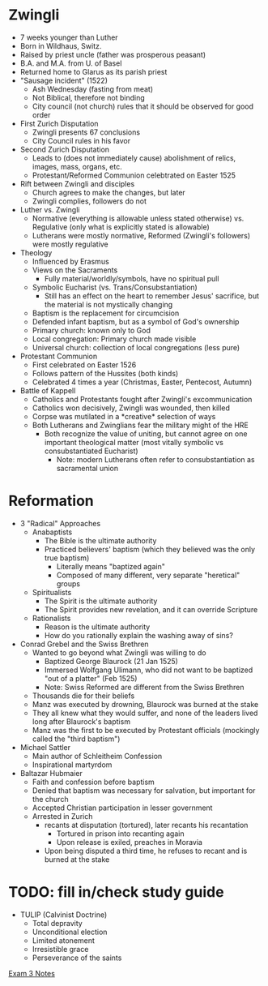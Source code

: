 # Zwingli

- 7 weeks younger than Luther
- Born in Wildhaus, Switz.
- Raised by priest uncle (father was prosperous peasant)
- B.A. and M.A. from U. of Basel
- Returned home to Glarus as its parish priest
- "Sausage incident" (1522)
	- Ash Wednesday (fasting from meat)
	- Not Biblical, therefore not binding
	- City council (not church) rules that it should be observed for good order
- First Zurich Disputation
	- Zwingli presents 67 conclusions
	- City Council rules in his favor
- Second Zurich Disputation
	- Leads to (does not immediately cause) abolishment of relics, images, mass, organs, etc.
	- Protestant/Reformed Communion celebtrated on Easter 1525
- Rift between Zwingli and disciples
	- Church agrees to make the changes, but later
	- Zwingli complies, followers do not
- Luther vs. Zwingli
	- Normative (everything is allowable unless stated otherwise) vs. Regulative (only what is explicitly stated is allowable)
	- Lutherans were mostly normative, Reformed (Zwingli's followers) were mostly regulative
- Theology
	- Influenced by Erasmus
	- Views on the Sacraments
		- Fully material/worldly/symbols, have no spiritual pull
	- Symbolic Eucharist (vs. Trans/Consubstantiation)
		- Still has an effect on the heart to remember Jesus' sacrifice, but the material is not mystically changing
	- Baptism is the replacement for circumcision
	- Defended infant baptism, but as a symbol of God's ownership
	- Primary church: known only to God
	- Local congregation: Primary church made visible
	- Universal church: collection of local congregations (less pure)
- Protestant Communion
	- First celebrated on Easter 1526
	- Follows pattern of the Hussites (both kinds)
	- Celebrated 4 times a year (Christmas, Easter, Pentecost, Autumn)
- Battle of Kappell
	- Catholics and Protestants fought after Zwingli's excommunication
	- Catholics won decisively, Zwingli was wounded, then killed
	- Corpse was mutilated in a \*creative\* selection of ways
	- Both Lutherans and Zwinglians fear the military might of the HRE
		- Both recognize the value of uniting, but cannot agree on one important theological matter (most vitally symbolic vs consubstantiated Eucharist)
			- Note: modern Lutherans often refer to consubstantiation as sacramental union

# Reformation

- 3 "Radical" Approaches
	- Anabaptists
		- The Bible is the ultimate authority
		- Practiced believers' baptism (which they believed was the only true baptism)
			- Literally means "baptized again"
			- Composed of many different, very separate "heretical" groups
	- Spiritualists
		- The Spirit is the ultimate authority
		- The Spirit provides new revelation, and it can override Scripture
	- Rationalists
		- Reason is the ultimate authority
		- How do you rationally explain the washing away of sins?
- Conrad Grebel and the Swiss Brethren
	- Wanted to go beyond what Zwingli was willing to do
		- Baptized George Blaurock (21 Jan 1525)
		- Immersed Wolfgang Ulimann, who did not want to be baptized "out of a platter" (Feb 1525)
		- Note: Swiss Reformed are different from the Swiss Brethren
	- Thousands die for their beliefs
	- Manz was executed by drowning, Blaurock was burned at the stake
	- They all knew what they would suffer, and none of the leaders lived long after Blaurock's baptism
	- Manz was the first to be executed by Protestant officials (mockingly called the "third baptism")
- Michael Sattler
	- Main author of Schleitheim Confession
	- Inspirational martyrdom
- Baltazar Hubmaier
	- Faith and confession before baptism
	- Denied that baptism was necessary for salvation, but important for the church
	- Accepted Christian participation in lesser government
	- Arrested in Zurich
		- recants at disputation (tortured), later recants his recantation
			- Tortured in prison into recanting again
			- Upon release is exiled, preaches in Moravia
		- Upon being disputed a third time, he refuses to recant and is burned at the stake
# TODO: fill in/check study guide

- TULIP (Calvinist Doctrine)
	- Total depravity
	- Unconditional election
	- Limited atonement
	- Irresistible grace
	- Perseverance of the saints

[Exam 3 Notes](notes/Spring%202024/Church%20History/Class%20Notes/Exam%203%20Notes.md)